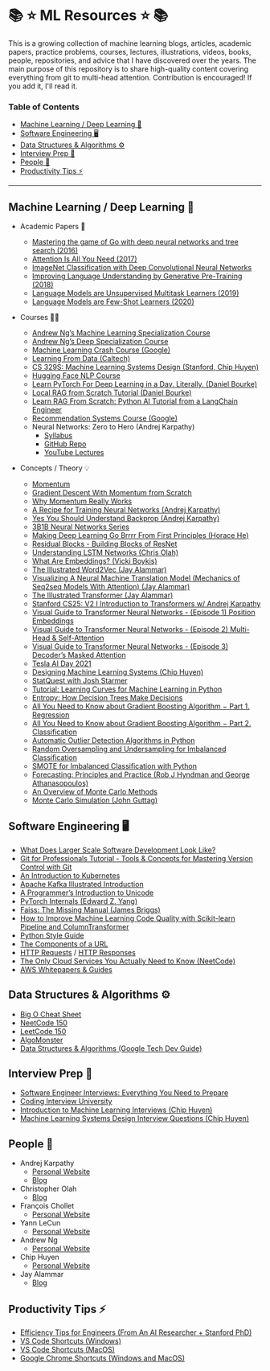 # 📚 ⭐️ ML Resources ⭐️ 📚

 This is a growing collection of machine learning blogs, articles, academic papers, practice problems, courses, lectures, illustrations, videos, books, people, repositories, and advice that I have discovered over the years. The main purpose of this repository is to share high-quality content covering everything from git to multi-head attention. Contribution is encouraged! If you add it, I'll read it.

### Table of Contents
- [Machine Learning / Deep Learning 🤖](#machine-learning--deep-learning-)
- [Software Engineering 🖥️](#software-engineering-)
- [Data Structures & Algorithms ⚙️](#data-structures--algorithms-)
- [Interview Prep 📖](#interview-prep-)
- [People 🧑](#people-)
- [Productivity Tips ⚡](#productivity-tips-)

---

## Machine Learning / Deep Learning 🤖

* Academic Papers 📜
    - [Mastering the game of Go with deep neural networks and tree search (2016)](https://www.researchgate.net/publication/292074166_Mastering_the_game_of_Go_with_deep_neural_networks_and_tree_search)
    - [Attention Is All You Need (2017)](https://arxiv.org/pdf/1706.03762)
    - [ImageNet Classification with Deep Convolutional Neural Networks](https://papers.nips.cc/paper_files/paper/2012/file/c399862d3b9d6b76c8436e924a68c45b-Paper.pdf)
    - [Improving Language Understanding by Generative Pre-Training (2018)](https://cdn.openai.com/research-covers/language-unsupervised/language_understanding_paper.pdf)
    - [Language Models are Unsupervised Multitask Learners (2019)](https://cdn.openai.com/better-language-models/language_models_are_unsupervised_multitask_learners.pdf)
    - [Language Models are Few-Shot Learners (2020)](https://arxiv.org/pdf/2005.14165)

* Courses 🧑‍🏫
    - [Andrew Ng’s Machine Learning Specialization Course](https://www.deeplearning.ai/courses/machine-learning-specialization/)
    - [Andrew Ng’s Deep Specialization Course](https://www.deeplearning.ai/courses/deep-learning-specialization/)
    - [Machine Learning Crash Course (Google)](https://developers.google.com/machine-learning/crash-course/)
    - [Learning From Data (Caltech)](https://home.work.caltech.edu/telecourse?_gl=1*llfyhb*_ga*NTQ3NDU2NDAzLjE2NjIwNDcwNTE.*_ga_CG9EYRX7VL*MTY2MjA0NzA1MC4xLjEuMTY2MjA0NzIyNS4yLjAuMA)
    - [CS 329S: Machine Learning Systems Design (Stanford, Chip Huyen)](https://stanford-cs329s.github.io/)
    - [Hugging Face NLP Course](https://huggingface.co/learn/nlp-course/chapter1/1)
    - [Learn PyTorch For Deep Learning in a Day. Literally. (Daniel Bourke)](https://youtu.be/Z_ikDlimN6A?si=koIHQKoPiI8WU9Hz)
    - [Local RAG from Scratch Tutorial (Daniel Bourke)](https://youtu.be/qN_2fnOPY-M?si=ZxEpHH12UqzrbzBD)
    - [Learn RAG From Scratch: Python AI Tutorial from a LangChain Engineer](https://www.youtube.com/watch?v=sVcwVQRHIc8)
    - [Recommendation Systems Course (Google)](https://developers.google.com/machine-learning/recommendation)
    - Neural Networks: Zero to Hero (Andrej Karpathy)
        - [Syllabus](https://karpathy.ai/zero-to-hero.html)
        - [GitHub Repo](https://github.com/karpathy/nn-zero-to-hero)
        - [YouTube Lectures](https://www.youtube.com/playlist?list=PLAqhIrjkxbuWI23v9cThsA9GvCAUhRvKZ)

* Concepts / Theory 💡
    - [Momentum](https://optimization.cbe.cornell.edu/index.php?title=Momentum)
    - [Gradient Descent With Momentum from Scratch](https://machinelearningmastery.com/gradient-descent-with-momentum-from-scratch/)
    - [Why Momentum Really Works](https://distill.pub/2017/momentum/)
    - [A Recipe for Training Neural Networks (Andrej Karpathy)](https://karpathy.github.io/2019/04/25/recipe/)
    - [Yes You Should Understand Backprop (Andrej Karpathy)](https://karpathy.medium.com/yes-you-should-understand-backprop-e2f06eab496b)
    - [3B1B Neural Networks Series](https://www.youtube.com/playlist?list=PLZHQObOWTQDNU6R1_67000Dx_ZCJB-3pi)
    - [Making Deep Learning Go Brrrr From First Principles (Horace He)](https://horace.io/brrr_intro.html)
    - [Residual Blocks - Building Blocks of ResNet](https://towardsdatascience.com/residual-blocks-building-blocks-of-resnet-fd90ca15d6ec)
    - [Understanding LSTM Networks (Chris Olah)](https://colah.github.io/posts/2015-08-Understanding-LSTMs/)
    - [What Are Embeddings? (Vicki Boykis)](https://vickiboykis.com/what_are_embeddings/)
    - [The Illustrated Word2Vec (Jay Alammar)](https://jalammar.github.io/illustrated-word2vec/)
    - [Visualizing A Neural Machine Translation Model (Mechanics of Seq2seq Models With Attention) (Jay Alammar)](https://jalammar.github.io/visualizing-neural-machine-translation-mechanics-of-seq2seq-models-with-attention/)
    - [The Illustrated Transformer (Jay Alammar)](http://jalammar.github.io/illustrated-transformer/)
    - [Stanford CS25: V2 I Introduction to Transformers w/ Andrej Karpathy](https://www.youtube.com/watch?v=XfpMkf4rD6E)
    - [Visual Guide to Transformer Neural Networks - (Episode 1) Position Embeddings](https://www.youtube.com/watch?v=dichIcUZfOw)
    - [Visual Guide to Transformer Neural Networks - (Episode 2) Multi-Head & Self-Attention](https://www.youtube.com/watch?v=mMa2PmYJlCo)
    - [Visual Guide to Transformer Neural Networks - (Episode 3) Decoder’s Masked Attention](https://www.youtube.com/watch?v=gJ9kaJsE78k)
    - [Tesla AI Day 2021](https://www.youtube.com/watch?v=j0z4FweCy4M)
    - [Designing Machine Learning Systems (Chip Huyen)](https://www.amazon.com/Designing-Machine-Learning-Systems-Production-Ready/dp/1098107969)
    - [StatQuest with Josh Starmer](https://www.youtube.com/channel/UCtYLUTtgS3k1Fg4y5tAhLbw)
    - [Tutorial: Learning Curves for Machine Learning in Python](https://www.dataquest.io/blog/learning-curves-machine-learning/)
    - [Entropy: How Decision Trees Make Decisions](https://towardsdatascience.com/entropy-how-decision-trees-make-decisions-2946b9c18c8)
    - [All You Need to Know about Gradient Boosting Algorithm − Part 1. Regression](https://towardsdatascience.com/all-you-need-to-know-about-gradient-boosting-algorithm-part-1-regression-2520a34a502)
    - [All You Need to Know about Gradient Boosting Algorithm − Part 2. Classification](https://towardsdatascience.com/all-you-need-to-know-about-gradient-boosting-algorithm-part-2-classification-d3ed8f56541e)
    - [Automatic Outlier Detection Algorithms in Python](https://machinelearningmastery.com/model-based-outlier-detection-and-removal-in-python/)
    - [Random Oversampling and Undersampling for Imbalanced Classification](https://machinelearningmastery.com/random-oversampling-and-undersampling-for-imbalanced-classification/)
    - [SMOTE for Imbalanced Classification with Python](https://machinelearningmastery.com/smote-oversampling-for-imbalanced-classification/)
    - [Forecasting: Principles and Practice (Rob J Hyndman and George Athanasopoulos)](https://otexts.com/fpp3/)
    - [An Overview of Monte Carlo Methods](https://towardsdatascience.com/an-overview-of-monte-carlo-methods-675384eb1694)
    - [Monte Carlo Simulation (John Guttag)](https://www.youtube.com/watch?v=OgO1gpXSUzU)

## Software Engineering 🖥️

* [What Does Larger Scale Software Development Look Like?](https://www.youtube.com/watch?v=Dl-BdxNRUqs)
* [Git for Professionals Tutorial - Tools & Concepts for Mastering Version Control with Git](https://www.youtube.com/watch?v=Uszj_k0DGsg)
* [An Introduction to Kubernetes](https://www.jeremyjordan.me/kubernetes/)
* [Apache Kafka Illustrated Introduction](https://www.gentlydownthe.stream/)
* [A Programmer’s Introduction to Unicode](https://www.reedbeta.com/blog/programmers-intro-to-unicode/)
* [PyTorch Internals (Edward Z. Yang)](http://blog.ezyang.com/2019/05/pytorch-internals/)
* [Faiss: The Missing Manual (James Briggs)](https://www.pinecone.io/learn/series/faiss/)
* [How to Improve Machine Learning Code Quality with Scikit-learn Pipeline and ColumnTransformer](https://www.freecodecamp.org/news/machine-learning-pipeline/)
* [Python Style Guide](https://peps.python.org/pep-0008/)
* [The Components of a URL](https://www.ibm.com/docs/en/cics-ts/6.x?topic=concepts-components-url)
* [HTTP Requests](https://www.ibm.com/docs/en/cics-ts/6.x?topic=protocol-http-requests) / [HTTP Responses](https://www.ibm.com/docs/en/cics-ts/6.x?topic=protocol-http-responses)
* [The Only Cloud Services You Actually Need to Know (NeetCode)](https://www.youtube.com/watch?v=gcfB8iIPtbY)
* [AWS Whitepapers & Guides](https://aws.amazon.com/whitepapers/?whitepapers-main.sort-by=item.additionalFields.sortDate&whitepapers-main.sort-order=desc&awsf.whitepapers-content-type=*all&awsf.whitepapers-global-methodology=*all&awsf.whitepapers-tech-category=*all&awsf.whitepapers-industries=*all&awsf.whitepapers-business-category=*all)

## Data Structures & Algorithms ⚙️

* [Big O Cheat Sheet](https://www.bigocheatsheet.com/)
* [NeetCode 150](https://neetcode.io/practice)
* [LeetCode 150](https://leetcode.com/studyplan/top-interview-150/)
* [AlgoMonster](https://algo.monster/problems/stats)
* [Data Structures & Algorithms (Google Tech Dev Guide)](https://techdevguide.withgoogle.com/paths/data-structures-and-algorithms/?no-filter=true)

## Interview Prep 📖

* [Software Engineer Interviews: Everything You Need to Prepare](https://www.techinterviewhandbook.org/software-engineering-interview-guide/)
* [Coding Interview University](https://github.com/jwasham/coding-interview-university)
* [Introduction to Machine Learning Interviews (Chip Huyen)](https://huyenchip.com/ml-interviews-book/)
* [Machine Learning Systems Design Interview Questions (Chip Huyen)](https://huyenchip.com/machine-learning-systems-design/toc.html)

## People 🧑

* Andrej Karpathy
    - [Personal Website](https://karpathy.ai/) 
    - [Blog](https://karpathy.github.io/)
* Christopher Olah
    - [Blog](https://colah.github.io/)
* François Chollet
    - [Personal Website](https://fchollet.com/)
* Yann LeCun
    - [Personal Website](https://yann.lecun.com/)
* Andrew Ng
    - [Personal Website](https://www.andrewng.org/about/)
* Chip Huyen
    - [Personal Website](https://huyenchip.com/)
* Jay Alammar
    - [Blog](https://jalammar.github.io/)

## Productivity Tips ⚡

* [Efficiency Tips for Engineers (From An AI Researcher + Stanford PhD)](https://www.youtube.com/watch?v=b33vqX74EcA)
* [VS Code Shortcuts (Windows)](https://code.visualstudio.com/shortcuts/keyboard-shortcuts-windows.pdf)
* [VS Code Shortcuts (MacOS)](https://code.visualstudio.com/shortcuts/keyboard-shortcuts-macos.pdf)
* [Google Chrome Shortcuts (Windows and MacOS)](https://support.google.com/chrome/answer/157179?hl=en&co=GENIE.Platform%3DDesktop)